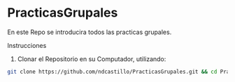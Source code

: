 # PracticasGrupales
En este Repo se introducira todos las practicas grupales.

Instrucciones
1. Clonar el Repositorio en su Computador, utilizando:
```bash
git clone https://github.com/ndcastillo/PracticasGrupales.git && cd PracticasGrupales && code .
```
